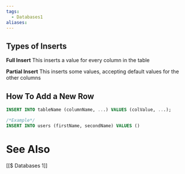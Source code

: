 ```yaml
---
tags:
  - Databases1
aliases:
---
```

## Types of Inserts
**Full Insert**
This inserts a value for every column in the table

**Partial Insert**
This inserts some values, accepting default values for the other columns

## How To Add a New Row
```sql
INSERT INTO tableName (columnName, ...) VALUES (colValue, ...);
``` 
```sql
/*Example*/
INSERT INTO users (firstName, secondName) VALUES ()
```



# See Also
[[$ Databases 1]]
